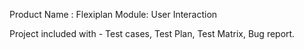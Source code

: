 Product Name : Flexiplan
Module: User Interaction

Project included with - Test cases, Test Plan, Test Matrix, Bug report. 
